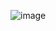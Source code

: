 ![image](https://user-images.githubusercontent.com/54847703/125050986-2e8db380-e0ab-11eb-802c-db2c77e2e8e1.png)

